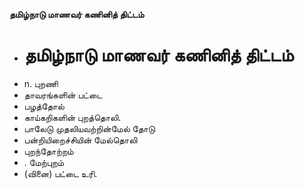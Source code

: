 **தமிழ்நாடு மாணவர் கணினித் திட்டம்**
- # தமிழ்நாடு மாணவர் கணினித் திட்டம்
- n. புறணி
- தாவரங்களின் பட்டை
- பழத்தோல்
- காய்கறிகளின் புறத்தொலி.
- பாலேடு முதலியவற்றின்மேல் தோடு
- பன்றியிறைச்சியின் மேல்தொலி
- புறந்தோற்றம்
- . மேற்புறம்
- (வினை) பட்டை உரி.

